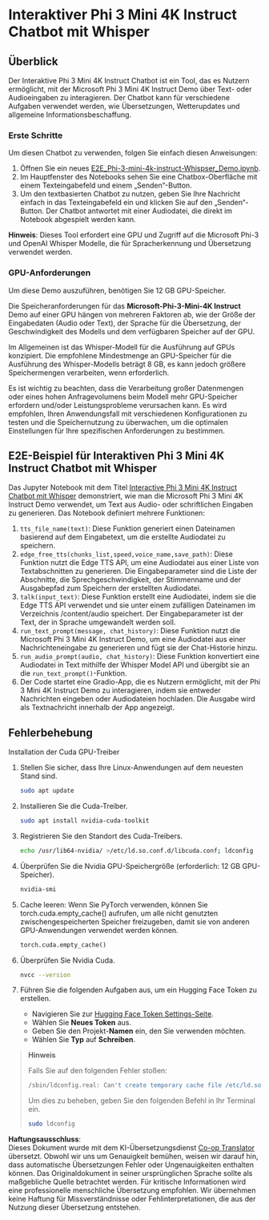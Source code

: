 <!--
CO_OP_TRANSLATOR_METADATA:
{
  "original_hash": "006e8cf75211d3297f24e1b22e38955f",
  "translation_date": "2025-03-27T10:46:26+00:00",
  "source_file": "md\\02.Application\\01.TextAndChat\\Phi3\\E2E_Phi-3-mini_with_whisper.md",
  "language_code": "de"
}
-->
# Interaktiver Phi 3 Mini 4K Instruct Chatbot mit Whisper

## Überblick

Der Interaktive Phi 3 Mini 4K Instruct Chatbot ist ein Tool, das es Nutzern ermöglicht, mit der Microsoft Phi 3 Mini 4K Instruct Demo über Text- oder Audioeingaben zu interagieren. Der Chatbot kann für verschiedene Aufgaben verwendet werden, wie Übersetzungen, Wetterupdates und allgemeine Informationsbeschaffung.

### Erste Schritte

Um diesen Chatbot zu verwenden, folgen Sie einfach diesen Anweisungen:

1. Öffnen Sie ein neues [E2E_Phi-3-mini-4k-instruct-Whispser_Demo.ipynb](https://github.com/microsoft/Phi-3CookBook/blob/main/code/06.E2E/E2E_Phi-3-mini-4k-instruct-Whispser_Demo.ipynb).
2. Im Hauptfenster des Notebooks sehen Sie eine Chatbox-Oberfläche mit einem Texteingabefeld und einem „Senden“-Button.
3. Um den textbasierten Chatbot zu nutzen, geben Sie Ihre Nachricht einfach in das Texteingabefeld ein und klicken Sie auf den „Senden“-Button. Der Chatbot antwortet mit einer Audiodatei, die direkt im Notebook abgespielt werden kann.

**Hinweis**: Dieses Tool erfordert eine GPU und Zugriff auf die Microsoft Phi-3 und OpenAI Whisper Modelle, die für Spracherkennung und Übersetzung verwendet werden.

### GPU-Anforderungen

Um diese Demo auszuführen, benötigen Sie 12 GB GPU-Speicher.

Die Speicheranforderungen für das **Microsoft-Phi-3-Mini-4K Instruct** Demo auf einer GPU hängen von mehreren Faktoren ab, wie der Größe der Eingabedaten (Audio oder Text), der Sprache für die Übersetzung, der Geschwindigkeit des Modells und dem verfügbaren Speicher auf der GPU.

Im Allgemeinen ist das Whisper-Modell für die Ausführung auf GPUs konzipiert. Die empfohlene Mindestmenge an GPU-Speicher für die Ausführung des Whisper-Modells beträgt 8 GB, es kann jedoch größere Speichermengen verarbeiten, wenn erforderlich.

Es ist wichtig zu beachten, dass die Verarbeitung großer Datenmengen oder eines hohen Anfragevolumens beim Modell mehr GPU-Speicher erfordern und/oder Leistungsprobleme verursachen kann. Es wird empfohlen, Ihren Anwendungsfall mit verschiedenen Konfigurationen zu testen und die Speichernutzung zu überwachen, um die optimalen Einstellungen für Ihre spezifischen Anforderungen zu bestimmen.

## E2E-Beispiel für Interaktiven Phi 3 Mini 4K Instruct Chatbot mit Whisper

Das Jupyter Notebook mit dem Titel [Interactive Phi 3 Mini 4K Instruct Chatbot mit Whisper](https://github.com/microsoft/Phi-3CookBook/blob/main/code/06.E2E/E2E_Phi-3-mini-4k-instruct-Whispser_Demo.ipynb) demonstriert, wie man die Microsoft Phi 3 Mini 4K Instruct Demo verwendet, um Text aus Audio- oder schriftlichen Eingaben zu generieren. Das Notebook definiert mehrere Funktionen:

1. `tts_file_name(text)`: Diese Funktion generiert einen Dateinamen basierend auf dem Eingabetext, um die erstellte Audiodatei zu speichern.
1. `edge_free_tts(chunks_list,speed,voice_name,save_path)`: Diese Funktion nutzt die Edge TTS API, um eine Audiodatei aus einer Liste von Textabschnitten zu generieren. Die Eingabeparameter sind die Liste der Abschnitte, die Sprechgeschwindigkeit, der Stimmenname und der Ausgabepfad zum Speichern der erstellten Audiodatei.
1. `talk(input_text)`: Diese Funktion erstellt eine Audiodatei, indem sie die Edge TTS API verwendet und sie unter einem zufälligen Dateinamen im Verzeichnis /content/audio speichert. Der Eingabeparameter ist der Text, der in Sprache umgewandelt werden soll.
1. `run_text_prompt(message, chat_history)`: Diese Funktion nutzt die Microsoft Phi 3 Mini 4K Instruct Demo, um eine Audiodatei aus einer Nachrichteneingabe zu generieren und fügt sie der Chat-Historie hinzu.
1. `run_audio_prompt(audio, chat_history)`: Diese Funktion konvertiert eine Audiodatei in Text mithilfe der Whisper Model API und übergibt sie an die `run_text_prompt()`-Funktion.
1. Der Code startet eine Gradio-App, die es Nutzern ermöglicht, mit der Phi 3 Mini 4K Instruct Demo zu interagieren, indem sie entweder Nachrichten eingeben oder Audiodateien hochladen. Die Ausgabe wird als Textnachricht innerhalb der App angezeigt.

## Fehlerbehebung

Installation der Cuda GPU-Treiber

1. Stellen Sie sicher, dass Ihre Linux-Anwendungen auf dem neuesten Stand sind.

    ```bash
    sudo apt update
    ```

1. Installieren Sie die Cuda-Treiber.

    ```bash
    sudo apt install nvidia-cuda-toolkit
    ```

1. Registrieren Sie den Standort des Cuda-Treibers.

    ```bash
    echo /usr/lib64-nvidia/ >/etc/ld.so.conf.d/libcuda.conf; ldconfig
    ```

1. Überprüfen Sie die Nvidia GPU-Speichergröße (erforderlich: 12 GB GPU-Speicher).

    ```bash
    nvidia-smi
    ```

1. Cache leeren: Wenn Sie PyTorch verwenden, können Sie torch.cuda.empty_cache() aufrufen, um alle nicht genutzten zwischengespeicherten Speicher freizugeben, damit sie von anderen GPU-Anwendungen verwendet werden können.

    ```python
    torch.cuda.empty_cache() 
    ```

1. Überprüfen Sie Nvidia Cuda.

    ```bash
    nvcc --version
    ```

1. Führen Sie die folgenden Aufgaben aus, um ein Hugging Face Token zu erstellen.

    - Navigieren Sie zur [Hugging Face Token Settings-Seite](https://huggingface.co/settings/tokens?WT.mc_id=aiml-137032-kinfeylo).
    - Wählen Sie **Neues Token** aus.
    - Geben Sie den Projekt-**Namen** ein, den Sie verwenden möchten.
    - Wählen Sie **Typ** auf **Schreiben**.

> **Hinweis**
>
> Falls Sie auf den folgenden Fehler stoßen:
>
> ```bash
> /sbin/ldconfig.real: Can't create temporary cache file /etc/ld.so.cache~: Permission denied 
> ```
>
> Um dies zu beheben, geben Sie den folgenden Befehl in Ihr Terminal ein.
>
> ```bash
> sudo ldconfig
> ```

**Haftungsausschluss**:  
Dieses Dokument wurde mit dem KI-Übersetzungsdienst [Co-op Translator](https://github.com/Azure/co-op-translator) übersetzt. Obwohl wir uns um Genauigkeit bemühen, weisen wir darauf hin, dass automatische Übersetzungen Fehler oder Ungenauigkeiten enthalten können. Das Originaldokument in seiner ursprünglichen Sprache sollte als maßgebliche Quelle betrachtet werden. Für kritische Informationen wird eine professionelle menschliche Übersetzung empfohlen. Wir übernehmen keine Haftung für Missverständnisse oder Fehlinterpretationen, die aus der Nutzung dieser Übersetzung entstehen.